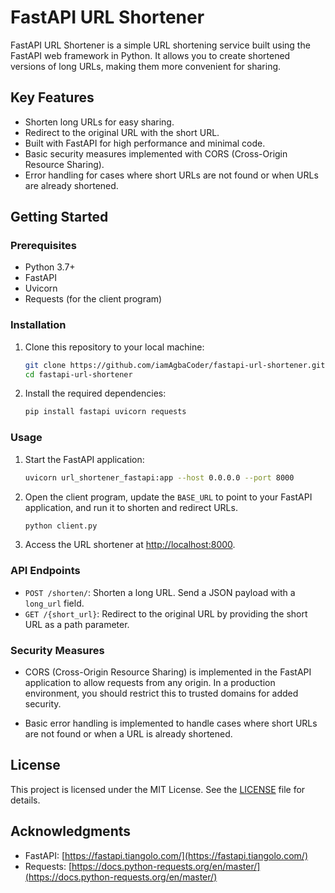 
# FastAPI URL Shortener

FastAPI URL Shortener is a simple URL shortening service built using the FastAPI web framework in Python. It allows you to create shortened versions of long URLs, making them more convenient for sharing.

## Key Features

- Shorten long URLs for easy sharing.
- Redirect to the original URL with the short URL.
- Built with FastAPI for high performance and minimal code.
- Basic security measures implemented with CORS (Cross-Origin Resource Sharing).
- Error handling for cases where short URLs are not found or when URLs are already shortened.

## Getting Started

### Prerequisites

- Python 3.7+
- FastAPI
- Uvicorn
- Requests (for the client program)

### Installation

1. Clone this repository to your local machine:

   ```bash
   git clone https://github.com/iamAgbaCoder/fastapi-url-shortener.git
   cd fastapi-url-shortener
   ```

2. Install the required dependencies:

   ```bash
   pip install fastapi uvicorn requests
   ```

### Usage

1. Start the FastAPI application:

   ```bash
   uvicorn url_shortener_fastapi:app --host 0.0.0.0 --port 8000
   ```

2. Open the client program, update the `BASE_URL` to point to your FastAPI application, and run it to shorten and redirect URLs.

   ```bash
   python client.py
   ```

3. Access the URL shortener at [http://localhost:8000](http://localhost:8000).

### API Endpoints

- `POST /shorten/`: Shorten a long URL. Send a JSON payload with a `long_url` field.
- `GET /{short_url}`: Redirect to the original URL by providing the short URL as a path parameter.

### Security Measures

- CORS (Cross-Origin Resource Sharing) is implemented in the FastAPI application to allow requests from any origin. In a production environment, you should restrict this to trusted domains for added security.

- Basic error handling is implemented to handle cases where short URLs are not found or when a URL is already shortened.

## License

This project is licensed under the MIT License. See the [LICENSE](LICENSE) file for details.

## Acknowledgments

- FastAPI: [https://fastapi.tiangolo.com/](https://fastapi.tiangolo.com/)
- Requests: [https://docs.python-requests.org/en/master/](https://docs.python-requests.org/en/master/)
